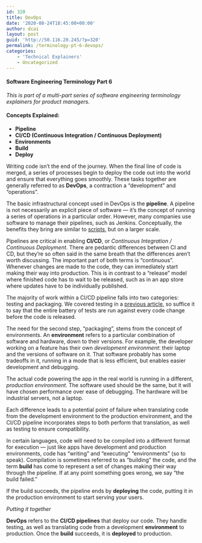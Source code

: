 ```yaml
---
id: 320
title: DevOps
date: '2020-08-24T18:45:00+00:00'
author: dcai
layout: post
guid: 'http://50.116.20.245/?p=320'
permalink: /terminology-pt-6-devops/
categories:
    - 'Technical Explainers'
    - Uncategorized
---
```


#### **Software Engineering Terminology Part 6**

*This is part of a multi-part series of software engineering terminology explainers for product managers.*

#### **Concepts Explained:**

- **Pipeline**
- **CI/CD (Continuous Integration / Continuous Deployment)**
- **Environments**
- **Build**
- **Deploy**

Writing code isn’t the end of the journey. When the final line of code is merged, a series of processes begin to deploy the code out into the world and ensure that everything goes smoothly. These tasks together are generally referred to as **DevOps**, a contraction a “development” and “operations”.

The basic infrastructural concept used in DevOps is the **pipeline**. A pipeline is not necessarily an explicit piece of software — it’s the concept of running a series of operations in a particular order. However, many companies use software to manage their pipelines, such as Jenkins. Conceptually, the benefits they bring are similar to [scripts](https://www.pmtechlessons.com/terminology-pt-1-daily-coding), but on a larger scale.

Pipelines are critical in enabling **CI/CD**, or *Continuous Integration / Continuous Deployment*. There are pedantic differences between CI and CD, but they’re so often said in the same breath that the differences aren’t worth discussing. The important part of both terms is “continuous”. Whenever changes are made to the code, they can immediately start making their way into production. This is in contrast to a “release” model where finished code has to wait to be released, such as in an app store where updates have to be individually published.

The majority of work within a CI/CD pipeline falls into two categories: testing and packaging. We covered testing in a [previous article](https://www.pmtechlessons.com/terminology-pt-5-tests), so suffice it to say that the entire battery of tests are run against every code change before the code is released.

The need for the second step, “packaging”, stems from the concept of environments. An **environment** refers to a particular combination of software and hardware, down to their versions. For example, the developer working on a feature has their own *development environment*: their laptop and the versions of software on it. That software probably has some tradeoffs in it, running in a mode that is less efficient, but enables easier development and debugging.

The actual code powering the app in the real world is running in a different, *production environment*. The software used should be the same, but it will have chosen performance over ease of debugging. The hardware will be industrial servers, not a laptop.

Each difference leads to a potential point of failure when translating code from the development environment to the production environment, and the CI/CD pipeline incorporates steps to both perform that translation, as well as testing to ensure compatibility.

In certain languages, code will need to be compiled into a different format for execution — just like apps have development and production environments, code has “writing” and “executing” “environments” (so to speak). Compilation is sometimes referred to as “building” the code, and the term **build** has come to represent a set of changes making their way through the pipeline. If at any point something goes wrong, we say “the build failed.”

If the build succeeds, the pipeline ends by **deploying** the code, putting it in the production environment to start serving your users.

*Putting it together*

**DevOps** refers to the **CI/CD pipelines** that deploy our code. They handle testing, as well as translating code from a development **environment** to production. Once the **build** succeeds, it is **deployed** to production.